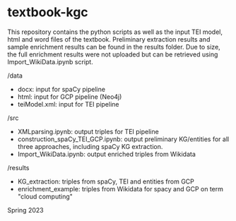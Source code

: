 # textbook-kgc

This repository contains the python scripts as well as the input TEI model, html and word files of the textbook. Preliminary extraction results and sample enrichment results can be found in the results folder. Due to size, the full enrichment results were not uploaded but can be retrieved using Import_WikiData.ipynb script.

/data

- docx: input for spaCy pipeline
- html: input for GCP pipeline (Neo4j)
- teiModel.xml: input for TEI pipeline

/src

- XMLparsing.ipynb: output triples for TEI pipeline
- construction_spaCy_TEI_GCP.ipynb: output preliminary KG/entities for all three approaches, including spaCy KG extraction.
- Import_WikiData.ipynb: output enriched triples from Wikidata

/results

- KG_extraction: triples from spaCy, TEI and entities from GCP
- enrichment_example: triples from Wikidata for spacy and GCP on term "cloud computing"

Spring 2023
